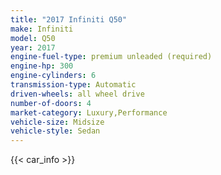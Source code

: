 ```yaml
---
title: "2017 Infiniti Q50"
make: Infiniti
model: Q50
year: 2017
engine-fuel-type: premium unleaded (required)
engine-hp: 300
engine-cylinders: 6
transmission-type: Automatic
driven-wheels: all wheel drive
number-of-doors: 4
market-category: Luxury,Performance
vehicle-size: Midsize
vehicle-style: Sedan
---
```


{{< car_info >}}
